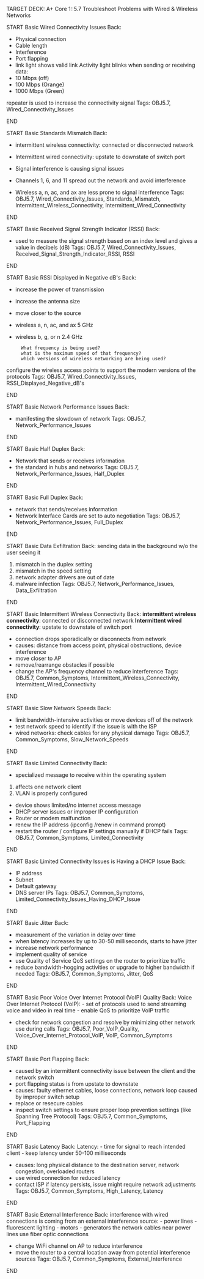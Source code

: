 TARGET DECK: A+ Core 1::5.7 Troubleshoot Problems with Wired & Wireless Networks

START
Basic
Wired Connectivity Issues
Back:
- Physical connection
- Cable length
- Interference 
- Port flapping 
- link light shows valid link 
Activity light blinks when sending or receiving data:
- 10 Mbps (off)
- 100 Mbps (Orange)
- 1000 Mbps (Green)

repeater is used to increase the connectivity signal 
Tags: OBJ5.7, Wired_Connectivity_Issues
<!--ID: 1732126635738-->
END

START
Basic
Standards Mismatch
Back:
- intermittent wireless connectivity: connected or disconnected network 
- Intermittent wired connectivity: upstate to downstate of switch port 

- Signal interference is causing signal issues
- Channels 1, 6, and 11 spread out the network and avoid interference 
- Wireless a, n, ac, and ax are less prone to signal interference 
Tags: OBJ5.7, Wired_Connectivity_Issues, Standards_Mismatch, Intermittent_Wireless_Connectivity, Intermittent_Wired_Connectivity
<!--ID: 1732126635743-->
END

START
Basic
Received Signal Strength Indicator (RSSI)
Back:
- used to measure the signal strength based on an index level and gives a value in decibels (dB)
Tags: OBJ5.7, Wired_Connectivity_Issues, Received_Signal_Strength_Indicator_RSSI, RSSI
<!--ID: 1732126635745-->
END

START
Basic
RSSI Displayed in Negative dB's
Back:
- increase the power of transmission
- increase the antenna size 
- move closer to the source 
- wireless a, n, ac, and ax 5 GHz
- wireless b, g, or n 2.4 GHz

		What frequency is being used?
		what is the maximum speed of that frequency?
		which versions of wireless networking are being used?

configure the wireless access points to support the modern versions of the protocols 
Tags: OBJ5.7, Wired_Connectivity_Issues, RSSI_Displayed_Negative_dB's
<!--ID: 1732126635747-->
END

START
Basic
Network Performance Issues
Back:
- manifesting the slowdown of network 
Tags: OBJ5.7, Network_Performance_Issues
<!--ID: 1732126635749-->
END

START
Basic
Half Duplex
Back:
- Network that sends or receives information 
- the standard in hubs and networks
Tags: OBJ5.7, Network_Performance_Issues, Half_Duplex
<!--ID: 1732126635752-->
END

START
Basic
Full Duplex
Back:
- network that sends/receives information 
- Network Interface Cards are set to auto negotiation
Tags: OBJ5.7, Network_Performance_Issues, Full_Duplex
<!--ID: 1732126635754-->
END

START
Basic
Data Exfiltration
Back:
sending data in the background w/o the user seeing it
1. mismatch in the duplex setting 
2. mismatch in the speed setting 
3. network adapter drivers are out of date 
4. malware infection 
Tags: OBJ5.7, Network_Performance_Issues, Data_Exfiltration
<!--ID: 1732126635757-->
END

START
Basic
Intermittent Wireless Connectivity
Back:
**intermittent wireless connectivity**: connected or disconnected network 
	**Intermittent wired connectivity**: upstate to downstate of switch port 
- connection drops sporadically or disconnects from network 
- causes: distance from access point, physical obstructions, device interference 
- move closer to AP
- remove/rearrange obstacles if possible
- change the AP's frequency channel to reduce interference 
Tags: OBJ5.7, Common_Symptoms, Intermittent_Wireless_Connectivity, Intermittent_Wired_Connectivity
<!--ID: 1732126635759-->
END

START
Basic
Slow Network Speeds
Back:
- limit bandwidth-intensive activities or move devices off of the network 
- test network speed to identify if the issue is with the ISP
- wired networks: check cables for any physical damage 
Tags: OBJ5.7, Common_Symptoms, Slow_Network_Speeds
<!--ID: 1732126635761-->
END

START
Basic
Limited Connectivity
Back:
- specialized message to receive within the operating system 
1. affects one network client 
2. VLAN is properly configured 
- device shows limited/no internet access message 
- DHCP server issues or improper IP configuration 
- Router or modem malfunction 
- renew the IP address (ipconfig /renew in command prompt)
- restart the router / configure IP settings manually if DHCP fails
Tags: OBJ5.7, Common_Symptoms, Limited_Connectivity
<!--ID: 1732126635763-->
END

START
Basic
Limited Connectivity Issues is Having a DHCP Issue
Back: 
- IP address
- Subnet
- Default gateway
- DNS server IPs
Tags: OBJ5.7, Common_Symptoms, Limited_Connectivity_Issues_Having_DHCP_Issue
<!--ID: 1732126635765-->
END

START
Basic
Jitter
Back:
- measurement of the variation in delay over time 
- when latency increases by up to 30-50 milliseconds, starts to have jitter 
- increase network performance 
- implement quality of service 
- use Quality of Service QoS settings on the router to prioritize traffic 
- reduce bandwidth-hogging activities or upgrade to higher bandwidth if needed 
Tags: OBJ5.7, Common_Symptoms, Jitter, QoS
<!--ID: 1732126635771-->
END

START
Basic
Poor Voice Over Internet Protocol (VoIP) Quality
Back:
Voice Over Internet Protocol (VoIP):
	- set of protocols used to send streaming voice and video in real time 
	  - enable QoS to prioritize VoIP traffic 
- check for network congestion and resolve by minimizing other network use during calls 
Tags: OBJ5.7, Poor_VoIP_Quality, Voice_Over_Internet_Protocol_VoIP, VoIP, Common_Symptoms
<!--ID: 1732126635773-->
END

START
Basic
Port Flapping
Back:
- caused by an intermittent connectivity issue between the client and the network switch
- port flapping status is from upstate to downstate 
- causes: faulty ethernet cables, loose connections, network loop caused by improper switch setup 
- replace or resecure cables 
- inspect switch settings to ensure proper loop prevention settings (like Spanning Tree Protocol)
Tags: OBJ5.7, Common_Symptoms, Port_Flapping
<!--ID: 1732126635775-->
END

START
Basic
Latency
Back:
Latency:
	- time for signal to reach intended client 
	- keep latency under 50-100 milliseconds 

- causes: long physical distance to the destination server, network congestion, overloaded routers 
- use wired connection for reduced latency 
- contact ISP if latency persists, issue might require network adjustments
Tags: OBJ5.7, Common_Symptoms, High_Latency, Latency
<!--ID: 1732126635777-->
END

START
Basic
External Interference
Back:
interference with wired connections is coming from an external interference source:
		- power lines
		- fluorescent lighting 
		- motors
		- generators 
the network cables near power lines use fiber optic connections 
- change WiFi channel on AP to reduce interference 
- move the router to a central location away from potential interference sources 
Tags: OBJ5.7, Common_Symptoms, External_Interference
<!--ID: 1732126635779-->
END

